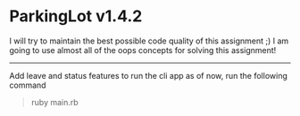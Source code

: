 # ParkingLot v1.4.2

I will try to maintain the best possible code quality of this assignment ;)
I am going to use almost all of the oops concepts for solving this assignment!

---

Add leave and status features
to run the cli app as of now, run the following command

> ruby main.rb
